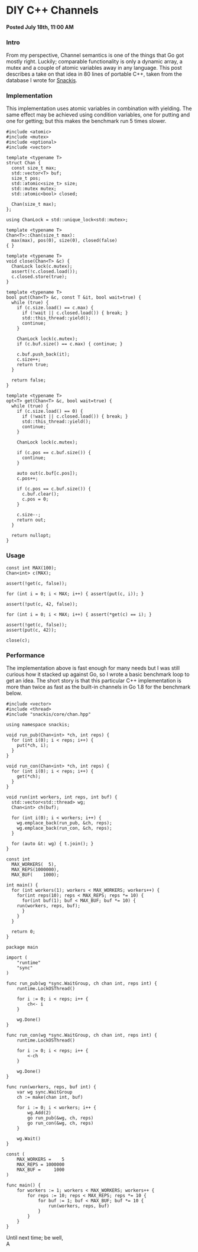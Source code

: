 # DIY C++ Channels
#### Posted July 18th, 11:00 AM

### Intro
From my perspective, Channel semantics is one of the things that Go got mostly right. Luckily; comparable functionality is only a dynamic array, a mutex and a couple of atomic variables away in any language. This post describes a take on that idea in 80 lines of portable C++, taken from the database I wrote for [Snackis](https://github.com/andreas-gone-wild/snackis).

### Implementation
This implementation uses atomic variables in combination with yielding. The same effect may be achieved using condition variables, one for putting and one for getting; but this makes the benchmark run 5 times slower.


```
#include <atomic>
#include <mutex>
#include <optional>
#include <vector>

template <typename T>
struct Chan {
  const size_t max;
  std::vector<T> buf;
  size_t pos;
  std::atomic<size_t> size;
  std::mutex mutex;
  std::atomic<bool> closed;

  Chan(size_t max);
};

using ChanLock = std::unique_lock<std::mutex>;
  
template <typename T>
Chan<T>::Chan(size_t max):
  max(max), pos(0), size(0), closed(false)
{ }

template <typename T>
void close(Chan<T> &c) {    
  ChanLock lock(c.mutex);
  assert(!c.closed.load());
  c.closed.store(true);
}

template <typename T>
bool put(Chan<T> &c, const T &it, bool wait=true) {
  while (true) {
    if (c.size.load() == c.max) {
      if (!wait || c.closed.load()) { break; }
      std::this_thread::yield();
      continue;
    }
    
    ChanLock lock(c.mutex);
    if (c.buf.size() == c.max) { continue; }
      
    c.buf.push_back(it);
    c.size++;
    return true;
  }

  return false;
}

template <typename T>
opt<T> get(Chan<T> &c, bool wait=true) {
  while (true) {
    if (c.size.load() == 0) {
      if (!wait || c.closed.load()) { break; }
      std::this_thread::yield();
      continue;
    }

    ChanLock lock(c.mutex);

    if (c.pos == c.buf.size()) {
      continue;
    }
      
    auto out(c.buf[c.pos]);
    c.pos++;
      
    if (c.pos == c.buf.size()) {
      c.buf.clear();
      c.pos = 0;
    }
      
    c.size--;
    return out;
  }

  return nullopt;
}
```

### Usage

```
const int MAX(100);
Chan<int> c(MAX);

assert(!get(c, false));

for (int i = 0; i < MAX; i++) { assert(put(c, i)); }

assert(!put(c, 42, false));

for (int i = 0; i < MAX; i++) { assert(*get(c) == i); }

assert(!get(c, false));
assert(put(c, 42));

close(c);
```

### Performance
The implementation above is fast enough for many needs but I was still curious how it stacked up against Go, so I wrote a basic benchmark loop to get an idea. The short story is that this particular C++ implementation is more than twice as fast as the built-in channels in Go 1.8 for the benchmark below.

```
#include <vector>
#include <thread>
#include "snackis/core/chan.hpp"

using namespace snackis;

void run_pub(Chan<int> *ch, int reps) {
  for (int i(0); i < reps; i++) {
    put(*ch, i);
  }
}

void run_con(Chan<int> *ch, int reps) {
  for (int i(0); i < reps; i++) {
    get(*ch);
  }
}

void run(int workers, int reps, int buf) {
  std::vector<std::thread> wg;
  Chan<int> ch(buf);

  for (int i(0); i < workers; i++) {
    wg.emplace_back(run_pub, &ch, reps);
    wg.emplace_back(run_con, &ch, reps);
  }

  for (auto &t: wg) { t.join(); }
}

const int
  MAX_WORKERS(  5),
  MAX_REPS(1000000),
  MAX_BUF(    1000);

int main() {
  for (int workers(1); workers < MAX_WORKERS; workers++) {
    for(int reps(10); reps < MAX_REPS; reps *= 10) {
      for(int buf(1); buf < MAX_BUF; buf *= 10) {
	run(workers, reps, buf);
      }
    }
  }

  return 0;
}
```

```
package main

import (
	"runtime"
	"sync"
)

func run_pub(wg *sync.WaitGroup, ch chan int, reps int) {
	runtime.LockOSThread()
	
	for i := 0; i < reps; i++ {
		ch<- i
	}
	
	wg.Done()
}

func run_con(wg *sync.WaitGroup, ch chan int, reps int) {
	runtime.LockOSThread()

	for i := 0; i < reps; i++ {
		<-ch
	}
	
	wg.Done()
}

func run(workers, reps, buf int) {
	var wg sync.WaitGroup
	ch := make(chan int, buf)
	
	for i := 0; i < workers; i++ {
		wg.Add(2)
		go run_pub(&wg, ch, reps)
		go run_con(&wg, ch, reps)
	}

	wg.Wait()
}

const (
	MAX_WORKERS =    5
	MAX_REPS = 1000000
	MAX_BUF =     1000
)

func main() {
	for workers := 1; workers < MAX_WORKERS; workers++ {
		for reps := 10; reps < MAX_REPS; reps *= 10 {
			for buf := 1; buf < MAX_BUF; buf *= 10 {
				run(workers, reps, buf)
			}
		}
	}
}
```


Until next time; be well,<br/>
A